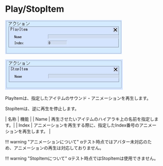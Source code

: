 # Play/StopItem

![PlayItem](img/PlayItem.jpg)

![StopItem](img/StopItem.jpg)

PlayItemは、指定したアイテムのサウンド・アニメーションを再生します。

StopItemは、逆に再生を停止します。

| 名称 | 機能 |
| Name | 再生させたいアイテムのハイアラキ上の名前を指定します。|
| Index | アニメーションを再生する際に、指定したIndex番号のアニメーションを再生します。 |

!!! warning "アニメーションについて"
    αテスト時点ではアバター未対応のため、アニメーションの再生は対応しておりません。

!!! warning "StopItemについて"
    αテスト時点ではStopItemは使用できません。
